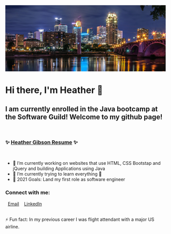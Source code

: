 <img src="./img/minneapolis.jpg"  >

# Hi there, I'm Heather 👋


## I am currently enrolled in the Java bootcamp at the Software Guild! Welcome to my github page! 

<br>

### ✨  [Heather Gibson Resume](./img/RESUME_B-1.jpg) ✨

<br>

- 🔭 I’m currently working on websites that use HTML, CSS Bootstap and jQuery and building Applications using Java
- 🌱 I’m currently trying to learn everything   🤣
- 🥅 2021 Goals: Land my first role as software engineer

###  Connect with me:

&nbsp;
[Email](mailto:hgibson@gmail.com?subject=[GitHub]%20Source%20Han%20Sans) &nbsp;&nbsp; [LinkedIn](https://www.linkedin.com/in/heather-gibson-4089721b9/)

<br>
⚡ Fun fact: In my previous career I was flight attendant with a major US airline.


